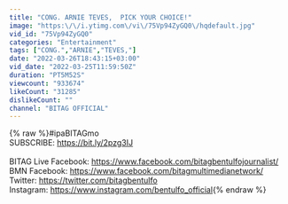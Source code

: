 ```yaml
---
title: "CONG. ARNIE TEVES,  PICK YOUR CHOICE!"
image: "https:\/\/i.ytimg.com\/vi\/75Vp94ZyGQ0\/hqdefault.jpg"
vid_id: "75Vp94ZyGQ0"
categories: "Entertainment"
tags: ["CONG.","ARNIE","TEVES,"]
date: "2022-03-26T18:43:15+03:00"
vid_date: "2022-03-25T11:59:50Z"
duration: "PT5M52S"
viewcount: "933674"
likeCount: "31285"
dislikeCount: ""
channel: "BITAG OFFICIAL"
---
```

{% raw %}#ipaBITAGmo<br />SUBSCRIBE: <a rel="nofollow" target="blank" href="https://bit.ly/2pzg3IJ">https://bit.ly/2pzg3IJ</a><br /><br />BITAG Live Facebook: <a rel="nofollow" target="blank" href="https://www.facebook.com/bitagbentulfojournalist/">https://www.facebook.com/bitagbentulfojournalist/</a><br />BMN Facebook: <a rel="nofollow" target="blank" href="https://www.facebook.com/bitagmultimedianetwork/">https://www.facebook.com/bitagmultimedianetwork/</a><br />Twitter: <a rel="nofollow" target="blank" href="https://twitter.com/bitagbentulfo">https://twitter.com/bitagbentulfo</a><br />Instagram: <a rel="nofollow" target="blank" href="https://www.instagram.com/bentulfo_official">https://www.instagram.com/bentulfo_official</a>{% endraw %}
